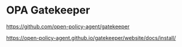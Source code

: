 # OPA Gatekeeper

https://github.com/open-policy-agent/gatekeeper

https://open-policy-agent.github.io/gatekeeper/website/docs/install/